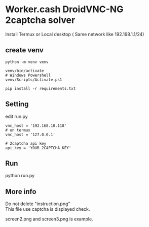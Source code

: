 # Worker.cash DroidVNC-NG 2captcha solver

Install Termux or Local desktop ( Same network like 192.168.1.1/24)

## create venv
```
python -m venv venv

venv/bin/activate
# Windows Powershell
venv/Scripts/Activate.ps1

pip install -r requirements.txt
```

## Setting

edit run.py
```
vnc_host = '192.168.10.118'
# on termux
vnc_host = '127.0.0.1'

# 2captcha api key
api_key = 'YOUR_2CAPTCHA_KEY'
```

## Run
python run.py

## More info 
Do not delete "instruction.png"  
This file use captcha is displayed check.

screen2.png and screen3.png is example.
